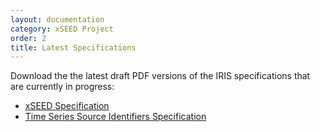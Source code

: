 ```yaml
---
layout: documentation
category: xSEED Project
order: 2
title: Latest Specifications
---
```


Download the the latest draft PDF versions of the IRIS specifications that are currently in progress:

- [xSEED Specification](https://github.com/iris-edu/xseed-specification/blob/master/xSEED%20-%20DRAFT%2020180511.pdf)
- [Time Series Source Identifiers Specification](https://github.com/iris-edu/xseed-specification/blob/master/IRIS%20Time%20Series%20Source%20Identifiers%20-%20DRAFT%2020180511.pdf)
